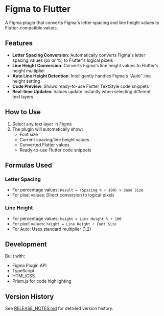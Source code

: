 # Figma to Flutter

A Figma plugin that converts Figma's letter spacing and line height values to Flutter-compatible values.

## Features

- **Letter Spacing Conversion**: Automatically converts Figma's letter spacing values (px or %) to Flutter's logical pixels
- **Line Height Conversion**: Converts Figma's line height values to Flutter's height multiplier
- **Auto Line Height Detection**: Intelligently handles Figma's "Auto" line height setting
- **Code Preview**: Shows ready-to-use Flutter TextStyle code snippets
- **Real-time Updates**: Values update instantly when selecting different text layers

## How to Use

1. Select any text layer in Figma
2. The plugin will automatically show:
   - Font size
   - Current spacing/line height values
   - Converted Flutter values
   - Ready-to-use Flutter code snippets

## Formulas Used

### Letter Spacing
- For percentage values: `Result = (Spacing % ÷ 100) × Base Size`
- For pixel values: Direct conversion to logical pixels

### Line Height
- For percentage values: `height = Line Height % ÷ 100`
- For pixel values: `height = Line Height ÷ Font Size`
- For Auto: Uses standard multiplier (1.2)

## Development

Built with:
- Figma Plugin API
- TypeScript
- HTML/CSS
- Prism.js for code highlighting

## Version History

See [RELEASE_NOTES.md](./RELEASE_NOTES.md) for detailed version history.